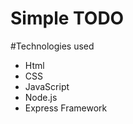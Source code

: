 # Simple TODO

#Technologies used
<ul>
  <li>Html</li>
  <li>CSS</li>
  <li>JavaScript</li>
  <li>Node.js</li>
  <li>Express Framework</li>
</ul>
